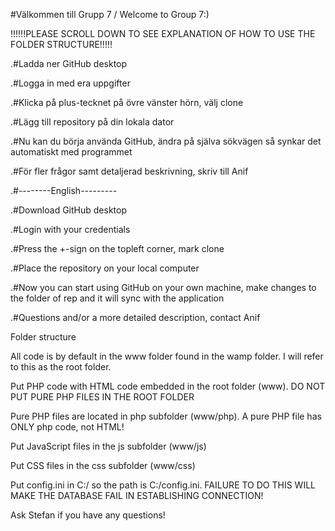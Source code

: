 ﻿#Välkommen till Grupp 7 / Welcome to Group 7:)

!!!!!!PLEASE SCROLL DOWN TO SEE EXPLANATION OF HOW TO USE THE FOLDER STRUCTURE!!!!!

.#Ladda ner GitHub desktop

.#Logga in med era uppgifter 

.#Klicka på plus-tecknet på övre vänster hörn, välj clone

.#Lägg till repository på din lokala dator

.#Nu kan du börja använda GitHub, ändra på själva sökvägen så synkar det automatiskt med programmet

.#För fler frågor samt detaljerad beskrivning, skriv till Anif

.#--------English---------

.#Download GitHub desktop

.#Login with your credentials

.#Press the +-sign on the topleft corner, mark clone

.#Place the repository on your local computer

.#Now you can start using GitHub on your own machine, make changes to the folder of rep and it will sync with the application

.#Questions and/or a more detailed description, contact Anif


Folder structure

All code is by default in the www folder found in the wamp folder. I will refer to this as the root folder.

Put PHP code with HTML code embedded in the root folder (www). DO NOT PUT PURE PHP FILES IN THE ROOT FOLDER

Pure PHP files are located in php subfolder (www/php). A pure PHP file has ONLY php code, not HTML!

Put JavaScript files in the js subfolder (www/js)

Put CSS files in the css subfolder (www/css)

Put config.ini in C:/ so the path is C:/config.ini. FAILURE TO DO THIS WILL MAKE THE DATABASE FAIL IN ESTABLISHING CONNECTION!

Ask Stefan if you have any questions!